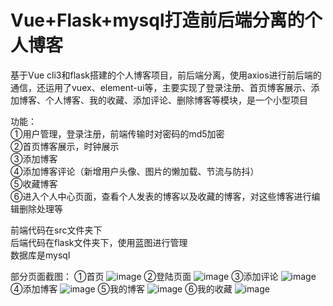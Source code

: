 # Vue+Flask+mysql打造前后端分离的个人博客
基于Vue cli3和flask搭建的个人博客项目，前后端分离，使用axios进行前后端的通信，还运用了vuex、element-ui等，主要实现了登录注册、首页博客展示、添加博客、个人博客、我的收藏、添加评论、删除博客等模块，是一个小型项目

功能：<br/>
①用户管理，登录注册，前端传输时对密码的md5加密<br/>
②首页博客展示，时钟展示<br/>
③添加博客<br/>
④添加博客评论（新增用户头像、图片的懒加载、节流与防抖）<br/>
⑤收藏博客<br/>
⑥进入个人中心页面，查看个人发表的博客以及收藏的博客，对这些博客进行编辑删除处理等<br/>

前端代码在src文件夹下<br/>
后端代码在flask文件夹下，使用蓝图进行管理<br/>
数据库是mysql<br/>

部分页面截图：
①首页
![image](https://github.com/H-JW0829/glowing-octo-lamp/raw/master/ImageForReadMe/zzz.png)
②登陆页面
![image](https://github.com/H-JW0829/glowing-octo-lamp/raw/master/ImageForReadMe/blog2.png)
③添加评论
![image](https://github.com/H-JW0829/glowing-octo-lamp/blob/master/ImageForReadMe/myimage.png)
④添加博客
![image](https://github.com/H-JW0829/glowing-octo-lamp/blob/master/ImageForReadMe/blog4.png)
⑤我的博客
![image](https://github.com/H-JW0829/glowing-octo-lamp/blob/master/ImageForReadMe/myimage2.png)
⑥我的收藏
![image](https://github.com/H-JW0829/glowing-octo-lamp/blob/master/ImageForReadMe/myimage3.png)
